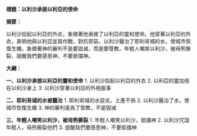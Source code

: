 **標題：以利沙承接以利亞的使命**

**摘要：**

以利沙拾起以利亞的外衣，象徵著他承接了以利亞的靈和使命。他穿著以利亞的外衣，表明他與以利亞並肩作戰，對抗邪惡。以利沙醫治了耶利哥城的水，使城市恢復生機，象徵著神的審判不是要毀滅，而是要管教。年輕人嘲笑以利沙，被母熊撕裂，提醒我們要感恩神，不要抵擋神。

**大綱：**

**一、以利沙承接以利亞的靈和使命**
    1. 以利沙拾起以利亞的外衣
    2. 以利亞的靈加倍在以利沙身上
    3. 以利沙穿著以利亞的外袍服事

**二、耶利哥城的水被醫治**
    1. 耶利哥城的水惡劣，土產不熟
    2. 以利沙醫治了水，使城市恢復生機
    3. 神的審判是為了管教，不是毀滅

**三、年輕人嘲笑以利沙，被母熊撕裂**
    1. 年輕人嘲笑以利沙，抵擋神
    2. 以利沙咒詛年輕人，母熊撕裂他們
    3. 提醒我們要感恩神，不要抵擋神